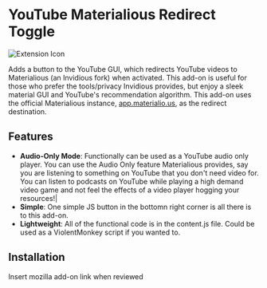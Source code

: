 # YouTube Materialious Redirect Toggle 
![Extension Icon](icon.png)

Adds a button to the YouTube GUI, which redirects YouTube videos to Materialious (an Invidious fork) when activated. This add-on is useful for those who prefer the tools/privacy Invidious provides, but enjoy a sleek material GUI and YouTube's recommendation algorithm. This add-on uses the official Materialious instance, [app.materialio.us](app.materialio.us), as the redirect destination. 

## Features

- **Audio-Only Mode**: Functionally can be used as a YouTube audio only player. You can use the Audio Only feature Materialious provides, say you are listening to something on YouTube that you don't need video for. You can listen to podcasts on YouTube while playing a high demand video game and not feel the effects of a video player hogging your resources!|
- **Simple**: One simple JS button in the bottomn right corner is all there is to this add-on. 
- **Lightweight**: All of the functional code is in the content.js file. Could be used as a ViolentMonkey script if you wanted to. 

## Installation

Insert mozilla add-on link when reviewed
